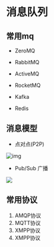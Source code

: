 # 消息队列

## 常用mq

- ZeroMQ
- RabbitMQ

- ActiveMQ
- RocketMQ
- Kafka
- Redis



## 消息模型

- 点对点(P2P)

![img](https://leanote.com/api/file/getImage?fileId=5ad56d7cab64411333000bb0)

- Pub/Sub 广播

![](https://leanote.com/api/file/getImage?fileId=5ad56d8bab6441153c000ab3)

## 常用协议

1. AMQP协议
2. MQTT协议
3. XMPP协议
4. XMPP协议

